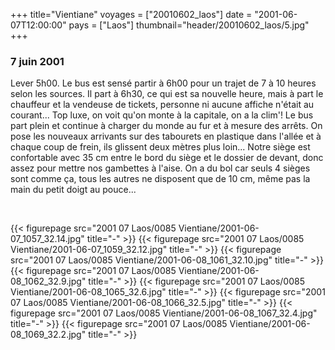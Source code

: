 +++
title="Vientiane"
voyages = ["20010602_laos"]
date = "2001-06-07T12:00:00"
pays = ["Laos"]
thumbnail="header/20010602_laos/5.jpg"
+++
### 7 juin 2001

Lever 5h00. Le bus est sensé partir à 6h00 pour un trajet de 7 à 10 heures 
selon les sources. Il part à 6h30, ce qui est sa nouvelle heure, mais à part 
le chauffeur et la vendeuse de tickets, personne ni aucune affiche n'était au 
courant... Top luxe, on voit qu'on monte à la capitale, on a la clim'! Le bus 
part plein et continue à charger du monde au fur et à mesure des arrêts. On 
pose les nouveaux arrivants sur des tabourets en plastique dans l'allée et à 
chaque coup de frein, ils glissent deux mètres plus loin... Notre siège est 
confortable avec 35 cm entre le bord du siège et le dossier de devant, donc 
assez pour mettre nos gambettes à l'aise. On a du bol car seuls 4 sièges sont 
comme ça, tous les autres ne disposent que de 10 cm, même pas la main du petit 
doigt au pouce...

&nbsp;


{{< figurepage src="2001 07 Laos/0085 Vientiane/2001-06-07_1057_32.14.jpg" title="-"  >}}
{{< figurepage src="2001 07 Laos/0085 Vientiane/2001-06-07_1059_32.12.jpg" title="-"  >}}
{{< figurepage src="2001 07 Laos/0085 Vientiane/2001-06-08_1061_32.10.jpg" title="-"  >}}
{{< figurepage src="2001 07 Laos/0085 Vientiane/2001-06-08_1062_32.9.jpg" title="-"  >}}
{{< figurepage src="2001 07 Laos/0085 Vientiane/2001-06-08_1065_32.6.jpg" title="-"  >}}
{{< figurepage src="2001 07 Laos/0085 Vientiane/2001-06-08_1066_32.5.jpg" title="-"  >}}
{{< figurepage src="2001 07 Laos/0085 Vientiane/2001-06-08_1067_32.4.jpg" title="-"  >}}
{{< figurepage src="2001 07 Laos/0085 Vientiane/2001-06-08_1069_32.2.jpg" title="-"  >}}


